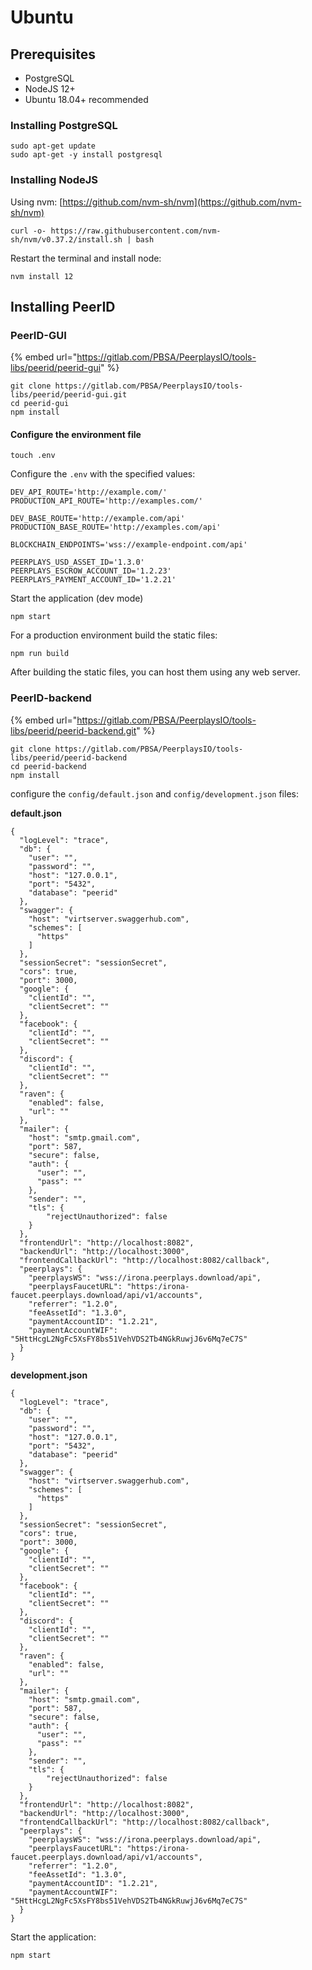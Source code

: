 # Ubuntu

## Prerequisites

* PostgreSQL
* NodeJS 12+
* Ubuntu 18.04+ recommended

### Installing PostgreSQL

```text
sudo apt-get update
sudo apt-get -y install postgresql
```

### Installing NodeJS

Using nvm: [https://github.com/nvm-sh/nvm](https://github.com/nvm-sh/nvm)

```text
curl -o- https://raw.githubusercontent.com/nvm-sh/nvm/v0.37.2/install.sh | bash
```

Restart the terminal and install node:

```text
nvm install 12
```

## Installing PeerID

### PeerID-GUI

{% embed url="https://gitlab.com/PBSA/PeerplaysIO/tools-libs/peerid/peerid-gui" %}

```text
git clone https://gitlab.com/PBSA/PeerplaysIO/tools-libs/peerid/peerid-gui.git
cd peerid-gui
npm install
```

#### Configure the environment file

```text
touch .env
```

Configure the `.env` with the specified values:

```text
DEV_API_ROUTE='http://example.com/'
PRODUCTION_API_ROUTE='http://examples.com/'

DEV_BASE_ROUTE='http://example.com/api'
PRODUCTION_BASE_ROUTE='http://examples.com/api'

BLOCKCHAIN_ENDPOINTS='wss://example-endpoint.com/api'

PEERPLAYS_USD_ASSET_ID='1.3.0'
PEERPLAYS_ESCROW_ACCOUNT_ID='1.2.23'
PEERPLAYS_PAYMENT_ACCOUNT_ID='1.2.21'
```

Start the application \(dev mode\)

```text
npm start
```

For a production environment build the static files:

```text
npm run build
```

After building the static files, you can host them using any web server.

### PeerID-backend

{% embed url="https://gitlab.com/PBSA/PeerplaysIO/tools-libs/peerid/peerid-backend.git" %}

```text
git clone https://gitlab.com/PBSA/PeerplaysIO/tools-libs/peerid/peerid-backend
cd peerid-backend
npm install
```

configure the `config/default.json` and `config/development.json` files:

**default.json**

```text
{
  "logLevel": "trace",
  "db": {
    "user": "",
    "password": "",
    "host": "127.0.0.1",
    "port": "5432",
    "database": "peerid"
  },
  "swagger": {
    "host": "virtserver.swaggerhub.com",
    "schemes": [
      "https"
    ]
  },
  "sessionSecret": "sessionSecret",
  "cors": true,
  "port": 3000,
  "google": {
    "clientId": "",
    "clientSecret": ""
  },
  "facebook": {
    "clientId": "",
    "clientSecret": ""
  },
  "discord": {
    "clientId": "",
    "clientSecret": ""
  },
  "raven": {
    "enabled": false,
    "url": ""
  },
  "mailer": {
    "host": "smtp.gmail.com",
    "port": 587,
    "secure": false,
    "auth": {
      "user": "",
      "pass": ""
    },
    "sender": "",
    "tls": {
        "rejectUnauthorized": false
    }
  },
  "frontendUrl": "http://localhost:8082",
  "backendUrl": "http://localhost:3000",
  "frontendCallbackUrl": "http://localhost:8082/callback",
  "peerplays": {
    "peerplaysWS": "wss://irona.peerplays.download/api",
    "peerplaysFaucetURL": "https:/irona-faucet.peerplays.download/api/v1/accounts",
    "referrer": "1.2.0",
    "feeAssetId": "1.3.0",
    "paymentAccountID": "1.2.21",
    "paymentAccountWIF": "5HttHcgL2NgFc5XsFY8bs51VehVDS2Tb4NGkRuwjJ6v6Mq7eC7S"
  }
}
```

**development.json**

```text
{
  "logLevel": "trace",
  "db": {
    "user": "",
    "password": "",
    "host": "127.0.0.1",
    "port": "5432",
    "database": "peerid"
  },
  "swagger": {
    "host": "virtserver.swaggerhub.com",
    "schemes": [
      "https"
    ]
  },
  "sessionSecret": "sessionSecret",
  "cors": true,
  "port": 3000,
  "google": {
    "clientId": "",
    "clientSecret": ""
  },
  "facebook": {
    "clientId": "",
    "clientSecret": ""
  },
  "discord": {
    "clientId": "",
    "clientSecret": ""
  },
  "raven": {
    "enabled": false,
    "url": ""
  },
  "mailer": {
    "host": "smtp.gmail.com",
    "port": 587,
    "secure": false,
    "auth": {
      "user": "",
      "pass": ""
    },
    "sender": "",
    "tls": {
        "rejectUnauthorized": false
    }
  },
  "frontendUrl": "http://localhost:8082",
  "backendUrl": "http://localhost:3000",
  "frontendCallbackUrl": "http://localhost:8082/callback",
  "peerplays": {
    "peerplaysWS": "wss://irona.peerplays.download/api",
    "peerplaysFaucetURL": "https:/irona-faucet.peerplays.download/api/v1/accounts",
    "referrer": "1.2.0",
    "feeAssetId": "1.3.0",
    "paymentAccountID": "1.2.21",
    "paymentAccountWIF": "5HttHcgL2NgFc5XsFY8bs51VehVDS2Tb4NGkRuwjJ6v6Mq7eC7S"
  }
}
```

Start the application:

```text
npm start
```

